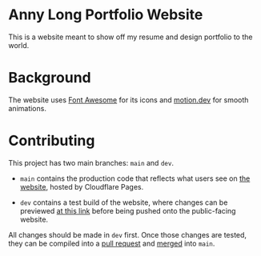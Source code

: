 # Anny Long Portfolio Website

This is a website meant to show off my resume and design portfolio to the world.

# Background

The website uses [Font Awesome](https://fontawesome.com/) for its icons and [motion.dev](https://motion.dev/) for smooth animations.

# Contributing

This project has two main branches: `main` and `dev`.

- `main` contains the production code that reflects what users see on [the website](https://annylongdesign.com/), hosted by Cloudflare Pages.

- `dev` contains a test build of the website, where changes can be previewed [at this link](https://dev.portfolio-site-a5x.pages.dev/) before being pushed onto the public-facing website.

All changes should be made in `dev` first. Once those changes are tested, they can be compiled into a [pull request](https://docs.github.com/en/pull-requests/collaborating-with-pull-requests/proposing-changes-to-your-work-with-pull-requests/creating-a-pull-request) and [merged](https://docs.github.com/en/pull-requests/collaborating-with-pull-requests/incorporating-changes-from-a-pull-request/merging-a-pull-request) into `main`.
